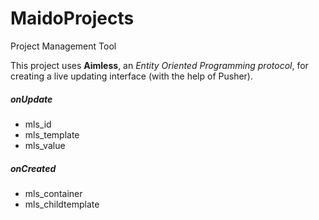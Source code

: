 # MaidoProjects
Project Management Tool

This project uses **Aimless**, an _Entity Oriented Programming protocol_, for creating a live updating interface (with the help of Pusher).

##### onUpdate

* mls_id
* mls_template
* mls_value

##### onCreated

* mls_container
* mls_childtemplate
